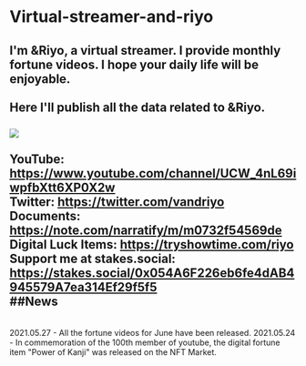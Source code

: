 # Virtual-streamer-and-riyo
I'm &Riyo, a virtual streamer. I provide monthly fortune videos. I hope your daily life will be enjoyable.
<br>
<br>
Here I'll publish all the data related to &amp;Riyo.
<br>
<br>
[![](./thumbnails/thumbnail_video_01.gif)](https://www.youtube.com/channel/UCW_4nL69iwpfbXtt6XP0X2w)
<br>
<br>
YouTube: https://www.youtube.com/channel/UCW_4nL69iwpfbXtt6XP0X2w
<br>
Twitter: https://twitter.com/vandriyo
<br>
Documents: https://note.com/narratify/m/m0732f54569de
<br>
Digital Luck Items: https://tryshowtime.com/riyo
<br>
Support me at stakes.social: https://stakes.social/0x054A6F226eb6fe4dAB4945579A7ea314Ef29f5f5
<br>
##News
<br>
---
<br>
2021.05.27 - All the fortune videos for June have been released.
2021.05.24 - In commemoration of the 100th member of youtube, the digital fortune item "Power of Kanji" was released on the NFT Market.